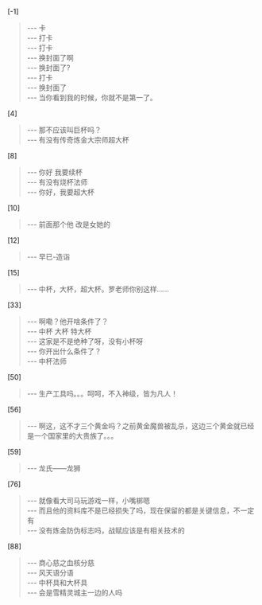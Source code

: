 
[-1] 
>--- 卡<br>
>--- 打卡<br>
>--- 打卡<br>
>--- 换封面了啊<br>
>--- 换封面了?<br>
>--- 打卡<br>
>--- 换封面了<br>
>--- 当你看到我的时候，你就不是第一了。<br>

[4] 
>--- 那不应该叫巨杯吗？<br>
>--- 有没有传奇炼金大宗师超大杯<br>

[8] 
>--- 你好 我要续杯<br>
>--- 有没有烧杯法师<br>
>--- 你好，我要超大杯<br>

[10] 
>--- 前面那个他
改是女她的<br>

[12] 
>--- 早已-造诣<br>

[15] 
>--- 中杯，大杯，超大杯。罗老师你别这样……<br>

[33] 
>--- 啊嘞？他开啥条件了？<br>
>--- 中杯 大杯 特大杯<br>
>--- 这家是不是绝种了呀，没有小杯呀<br>
>--- 你开出什么条件了？<br>
>--- 中杯法师<br>

[50] 
>--- 生产工具吗。。。呵呵，不入神级，皆为凡人！<br>

[56] 
>--- 啊这，这不才三个黄金吗？之前黄金魔兽被乱杀，这边三个黄金就已经是一个国家里的大贵族了。。。<br>

[59] 
>--- 龙氏——龙狮<br>

[76] 
>--- 就像看大司马玩游戏一样，小嘴梆嗯<br>
>--- 而且他的资料库不是已经损失了吗，现在保留的都是关键信息，不一定有<br>
>--- 没有炼金防伪标志吗，战赋应该是有相关技术的<br>

[88] 
>--- 商心慈之血核分慈<br>
>--- 风天语分语<br>
>--- 中杯具和大杯具<br>
>--- 会是雪精灵城主一边的人吗<br>
